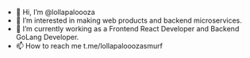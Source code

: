 - 👋 Hi, I’m @lollapaloooza
- 👀 I’m interested in making web products and backend microservices.
- 🌱 I’m currently working as a Frontend React Developer and Backend GoLang Developer.
- 📫 How to reach me t.me/lollapalooozasmurf

<!---
lollapaloooza/lollapaloooza is a ✨ special ✨ repository because its `README.md` (this file) appears on your GitHub profile.
You can click the Preview link to take a look at your changes.
--->
